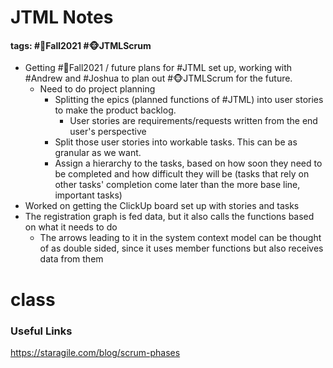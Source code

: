 # JTML Notes
#### tags: #🍂Fall2021 #🐵JTMLScrum 
- Getting #🍂Fall2021  / future plans for #JTML set up, working with #Andrew and #Joshua to plan out #🐵JTMLScrum for the future.
	- Need to do project planning
		- Splitting the epics (planned functions of #JTML) into user stories to make the product backlog.
			- User stories are requirements/requests written from the end user's perspective
		- Split those user stories into workable tasks. This can be as granular as we want.
		- Assign a hierarchy to the tasks, based on how soon they need to be completed and how difficult they will be (tasks that rely on other tasks' completion come later than the more base line, important tasks)
- Worked on getting the ClickUp board set up with stories and tasks
- The registration graph is fed data, but it also calls the functions based on what it needs to do
	- The arrows leading to it in the system context model can be thought of as double sided, since it uses member functions but also receives data from them
# class


### Useful Links
https://staragile.com/blog/scrum-phases